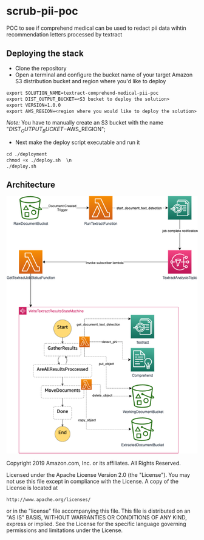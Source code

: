 # scrub-pii-poc
POC to see if comprehend medical can be used to redact pii data wihtin recommendation letters processed by textract

## Deploying the stack
* Clone the repository
* Open a terminal and configure the bucket name of your target Amazon S3 distribution bucket and region where you'd like to deploy
```
export SOLUTION_NAME=textract-comprehend-medical-pii-poc
export DIST_OUTPUT_BUCKET=<S3 bucket to deploy the solution>
export VERSION=1.0.0
export AWS_REGION=<region where you would like to deploy the solution>
```
_Note:_ You have to manually create an S3 bucket with the name "$DIST_OUTPUT_BUCKET-$AWS_REGION"; 

* Next make the deploy script executable and run it
```
cd ./deployment
chmod +x ./deploy.sh  \n
./deploy.sh
```
## Architecture

![ScrubPiiPoc](images/ScrubPiiPoc.png)

Copyright 2019 Amazon.com, Inc. or its affiliates. All Rights Reserved.

Licensed under the Apache License Version 2.0 (the "License"). You may not use this file except in compliance with the License. A copy of the License is located at

    http://www.apache.org/licenses/

or in the "license" file accompanying this file. This file is distributed on an "AS IS" BASIS, WITHOUT WARRANTIES OR CONDITIONS OF ANY KIND, express or implied. See the License for the specific language governing permissions and limitations under the License.
